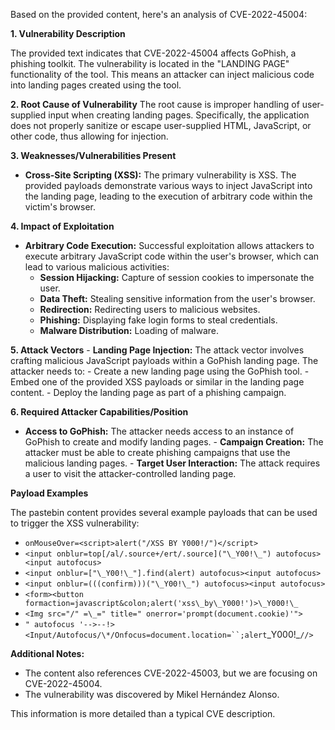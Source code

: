 Based on the provided content, here's an analysis of CVE-2022-45004:

**1. Vulnerability Description**

The provided text indicates that CVE-2022-45004 affects GoPhish, a phishing toolkit. The vulnerability is located in the "LANDING PAGE" functionality of the tool. This means an attacker can inject malicious code into landing pages created using the tool.

**2. Root Cause of Vulnerability**
The root cause is improper handling of user-supplied input when creating landing pages. Specifically, the application does not properly sanitize or escape user-supplied HTML, JavaScript, or other code, thus allowing for injection.

**3. Weaknesses/Vulnerabilities Present**
   - **Cross-Site Scripting (XSS):** The primary vulnerability is XSS. The provided payloads demonstrate various ways to inject JavaScript into the landing page, leading to the execution of arbitrary code within the victim's browser.

**4. Impact of Exploitation**
   - **Arbitrary Code Execution:** Successful exploitation allows attackers to execute arbitrary JavaScript code within the user's browser, which can lead to various malicious activities:
        -   **Session Hijacking:** Capture of session cookies to impersonate the user.
        -   **Data Theft:** Stealing sensitive information from the user's browser.
        -   **Redirection:** Redirecting users to malicious websites.
        -   **Phishing:** Displaying fake login forms to steal credentials.
        -   **Malware Distribution:** Loading of malware.

**5. Attack Vectors**
    -   **Landing Page Injection:** The attack vector involves crafting malicious JavaScript payloads within a GoPhish landing page. The attacker needs to:
        - Create a new landing page using the GoPhish tool.
        - Embed one of the provided XSS payloads or similar in the landing page content.
        - Deploy the landing page as part of a phishing campaign.

**6. Required Attacker Capabilities/Position**
   -   **Access to GoPhish:** The attacker needs access to an instance of GoPhish to create and modify landing pages.
    -   **Campaign Creation:** The attacker must be able to create phishing campaigns that use the malicious landing pages.
    -   **Target User Interaction:** The attack requires a user to visit the attacker-controlled landing page.

**Payload Examples**

The pastebin content provides several example payloads that can be used to trigger the XSS vulnerability:

*   `onMouseOver=<script>alert("/XSS BY Y000!/")</script>`
*   `<input onblur=top[/al/.source+/ert/.source]("\_Y00!\_") autofocus><input autofocus>`
*   `<input onblur=["\_Y00!\_"].find(alert) autofocus><input autofocus>`
*   `<input onblur=(((confirm)))("\_Y00!\_") autofocus><input autofocus>`
*   `<form><button formaction=javascript&colon;alert('xss\_by\_Y000!')>\_Y000!\_`
*   `<Img src="/" =\_=" title=" onerror='prompt(document.cookie)'">`
*   `" autofocus '-->--!><Input/Autofocus/\*/Onfocus=document.location=``;alert`\_Y000!\_`//>`

**Additional Notes:**

*   The content also references CVE-2022-45003, but we are focusing on CVE-2022-45004.
*   The vulnerability was discovered by Mikel Hernández Alonso.

This information is more detailed than a typical CVE description.